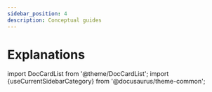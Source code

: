 ```yaml
---
sidebar_position: 4
description: Conceptual guides
---
```


# Explanations

import DocCardList from '@theme/DocCardList';
import {useCurrentSidebarCategory} from '@docusaurus/theme-common';

<DocCardList items={useCurrentSidebarCategory().items}/>
